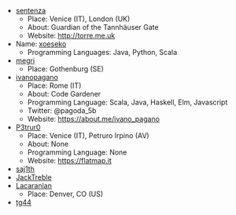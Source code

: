 - [sentenza](https://github.com/sentenza)
  - Place: Venice (IT), London (UK)
  - About: Guardian of the Tannhäuser Gate
  - Website: http://torre.me.uk
- Name: [xoeseko](https://github.com/xoeseko)
  - Programming Languages: Java, Python, Scala
- [megri](https://github.com/megri)
  - Place: Gothenburg (SE)
- [ivanopagano](https://github.com/ivanopagano)
  - Place: Rome (IT)
  - About: Code Gardener
  - Programming Language: Scala, Java, Haskell, Elm, Javascript
  - Twitter: @pagoda_5b
  - Website: https://about.me/ivano_pagano
- [P3trur0](https://github.com/P3trur0)
  - Place: Venice (IT), Petruro Irpino (AV)
  - About: None
  - Programming Language: None
  - Website: https://flatmap.it
- [saj1th](https://github.com/saj1th)
- [JackTreble](https://github.com/JackTreble)
- [Lacaranian](https://github.com/Lacaranian)
  - Place: Denver, CO (US)
- [tg44](https://github.com/tg44)
